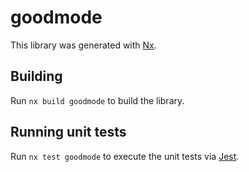 # goodmode

This library was generated with [Nx](https://nx.dev).

## Building

Run `nx build goodmode` to build the library.

## Running unit tests

Run `nx test goodmode` to execute the unit tests via [Jest](https://jestjs.io).
